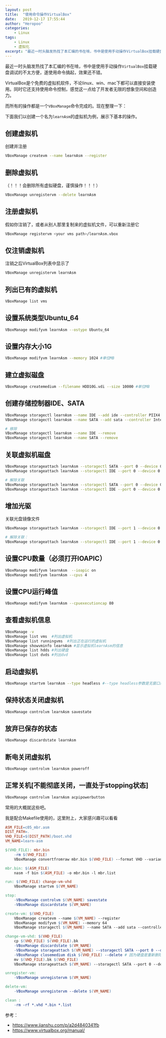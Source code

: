 ```yaml
---
layout: post
title:  "使用命令操作VirtualBox"
date:   2019-12-17 17:55:44
author: "Heropoo"
categories: 
    - Linux
tags:
    - Linux
    - 虚拟化
excerpt: "最近一时头脑发热找了本汇编的书在啃，书中是使用手动操作VirtualBox挂载硬盘调试的不太方便，遂使用命令搞起"
---
```

最近一时头脑发热找了本汇编的书在啃，书中是使用手动操作`VirtualBox`挂载硬盘调试的不太方便，遂使用命令搞起，效果还不错。

VirtualBox是个免费的虚拟机软件，不论linux、win、mac下都可以直接安装使用。同时它还支持使用命令控制，感觉这一点给了开发者无限的想象空间和创造力。

而所有的操作都是一个`VBoxManage`命令完成的。现在整理一下：

下面我们以创建一个名为`learnAsm`的虚拟机为例，展示下基本的操作。

## 创建虚拟机
创建并注册
```sh
VBoxManage createvm --name learnAsm --register 
```

## 删除虚拟机
（！！！会删除所有虚拟硬盘，谨慎操作！！！）
```sh
VBoxManage unregistervm --delete learnAsm
```

## 注册虚拟机 
假如你注销了，或者从别人那里复制来的虚拟机文件，可以重新注册它
```sh
VBoxManage registervm <your vms path>/learnAsm.vbox
```

## 仅注销虚拟机 
注销之后VirtualBox列表中显示了
```sh
VBoxManage unregistervm learnAsm
```

## 列出已有的虚拟机
```sh
VBoxManage list vms
```

## 设置系统类型Ubuntu_64
```sh
VBoxManage modifyvm learnAsm --ostype Ubuntu_64
```

## 设置内存大小1G
```sh
VBoxManage modifyvm learnAsm --memory 1024 #单位MB
```

## 建立虚拟磁盘
```sh
VBoxManage createmedium --filename HDD10G.vdi --size 10000 #单位MB
```

## 创建存储控制器IDE、SATA
```sh
VBoxManage storagectl learnAsm --name IDE --add ide --controller PIIX4 --bootable on
VBoxManage storagectl learnAsm --name SATA --add sata --controller IntelAhci --bootable on

# 移除
VBoxManage storagectl learnAsm --name IDE --remove
VBoxManage storagectl learnAsm --name SATA --remove
```

## 关联虚拟机磁盘
```sh
VBoxManage storageattach learnAsm --storagectl SATA --port 0 --device 0 --type hdd --medium HDD10G.vdi
VBoxManage storageattach learnAsm --storagectl IDE --port 0 --device 0 --type hdd --medium HDD10G.vdi

# 解除关联
VBoxManage storageattach learnAsm --storagectl SATA --port 0 --device 0 --type hdd --medium none
VBoxManage storageattach learnAsm --storagectl IDE --port 0 --device 0 --type hdd --medium none
```

## 增加光驱
关联光盘镜像文件
```sh
VBoxManage storageattach learnAsm --storagectl IDE --port 1 --device 0 --type dvddrive --medium ubuntu.iso

# 解除关联：
VBoxManage storageattach learnAsm --storagectl IDE --port 1 --device 0 --type dvddrive --medium none
```

## 设置CPU数量（必须打开IOAPIC）
```sh
VBoxManage modifyvm learnAsm  --ioapic on
VBoxManage modifyvm learnAsm --cpus 4
```

## 设置CPU运行峰值
```sh
VBoxManage modifyvm learnAsm --cpuexecutioncap 80
```

## 查看虚拟机信息
```sh
VBoxManage -v
VBoxManage list vms  #列出虚拟机
VBoxManage list runningvms  #列出正在运行的虚拟机
VBoxManage showvminfo learnAsm #显示虚拟机learnAsm的信息
VBoxManage list hdds #列出硬盘
VBoxManage list dvds #列出dvd
```

## 启动虚拟机
```sh
VBoxManage startvm learnAsm --type headless #--type headless参数是无窗口静默启动
```

## 保持状态关闭虚拟机
```sh
VBoxManage controlvm learnAsm savestate
```

## 放弃已保存的状态
```sh
VBoxManage discardstate learnAsm
```

## 断电关闭虚拟机
```sh
VBoxManage controlvm learnAsm poweroff
```

## 正常关机[不能彻底关闭，一直处于stopping状态]
```sh
VBoxManage controlvm learnAsm acpipowerbutton
```

常用的大概就这些吧。

我是配合Makefile使用的，这里附上，大家感兴趣可以看看
```Makefile
ASM_FILE=c05_mbr.asm
DIST_PATH=.
VHD_FILE=$(DIST_PATH)/boot.vhd
VM_NAME=learn-asm

$(VHD_FILE): mbr.bin
	-rm $(VHD_FILE)
	VBoxManage convertfromraw mbr.bin $(VHD_FILE) --format VHD --variant Fixed

mbr.bin: $(ASM_FILE)
	nasm -f bin $(ASM_FILE) -o mbr.bin -l mbr.list

run: $(VHD_FILE) change-vm-vhd
	VBoxManage startvm $(VM_NAME)

stop:
	-VBoxManage controlvm $(VM_NAME) savestate
	-VBoxManage discardstate $(VM_NAME)

create-vm: $(VHD_FILE)
	VBoxManage createvm --name $(VM_NAME) --register
	VBoxManage modifyvm $(VM_NAME) --memory 64
	VBoxManage storagectl $(VM_NAME) --name SATA --add sata --controller IntelAhci --bootable on

change-vm-vhd: $(VHD_FILE)
	cp $(VHD_FILE) $(VHD_FILE).bk
	-VBoxManage discardstate $(VM_NAME)
	-VBoxManage storageattach $(VM_NAME) --storagectl SATA --port 0 --device 0 --type hdd --medium none
	-VBoxManage closemedium disk $(VHD_FILE) --delete # 因为硬盘是重新删除创建的，uuid也变了，直接挂载无法启动。所以这里先删除，再挂载。
	mv $(VHD_FILE).bk $(VHD_FILE)
	VBoxManage storageattach $(VM_NAME) --storagectl SATA --port 0 --device 0 --type hdd --medium $(VHD_FILE)

unregister-vm:
	-VBoxManage unregistervm $(VM_NAME)

delete-vm:
	-VBoxManage unregistervm --delete $(VM_NAME)

clean :
	-rm -rf *.vhd *.bin *.list
```


参考：
 - https://www.jianshu.com/p/a2d4840341fb
 - https://www.virtualbox.org/manual/